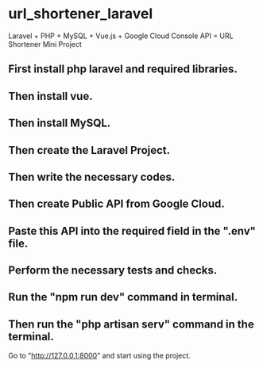 # url_shortener_laravel
Laravel + PHP + MySQL + Vue.js + Google Cloud Console API = URL Shortener Mini Project


First install php laravel and required libraries.
----------------------------------------------------
Then install vue.
----------------------------------------------------
Then install MySQL.
----------------------------------------------------
Then create the Laravel Project.
----------------------------------------------------
Then write the necessary codes.
----------------------------------------------------
Then create Public API from Google Cloud.
----------------------------------------------------
Paste this API into the required field in the ".env" file.
----------------------------------------------------
Perform the necessary tests and checks.
----------------------------------------------------
Run the "npm run dev" command in terminal.
----------------------------------------------------
Then run the "php artisan serv" command in the terminal.
----------------------------------------------------
Go to "http://127.0.0.1:8000" and start using the project.
